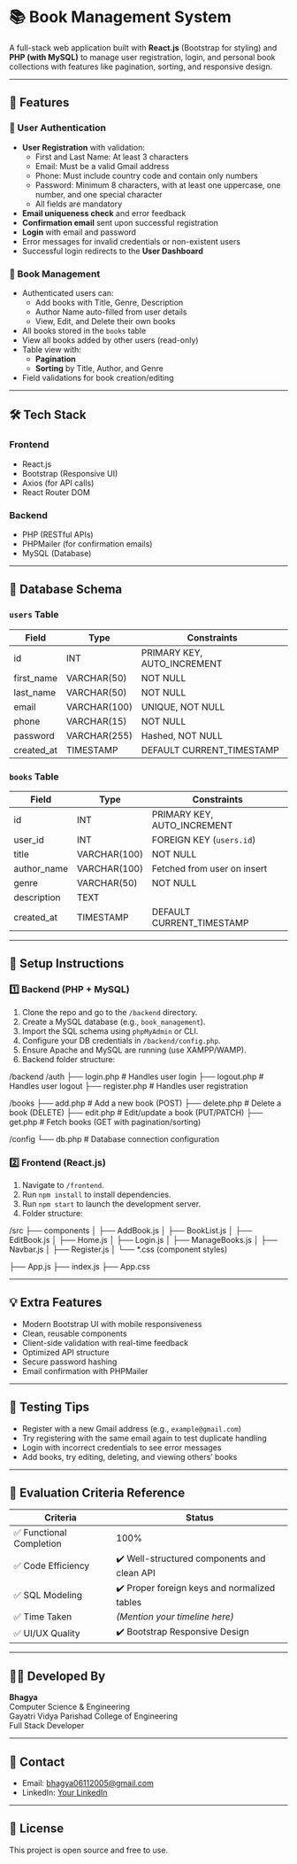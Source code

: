 # 📚 Book Management System

A full-stack web application built with **React.js** (Bootstrap for styling) and **PHP (with MySQL)** to manage user registration, login, and personal book collections with features like pagination, sorting, and responsive design.

---

## 🌟 Features

### 🔐 User Authentication
- **User Registration** with validation:
  - First and Last Name: At least 3 characters
  - Email: Must be a valid Gmail address
  - Phone: Must include country code and contain only numbers
  - Password: Minimum 8 characters, with at least one uppercase, one number, and one special character
  - All fields are mandatory
- **Email uniqueness check** and error feedback
- **Confirmation email** sent upon successful registration
- **Login** with email and password
- Error messages for invalid credentials or non-existent users
- Successful login redirects to the **User Dashboard**

### 📘 Book Management
- Authenticated users can:
  - Add books with Title, Genre, Description
  - Author Name auto-filled from user details
  - View, Edit, and Delete their own books
- All books stored in the `books` table
- View all books added by other users (read-only)
- Table view with:
  - **Pagination**
  - **Sorting** by Title, Author, and Genre
- Field validations for book creation/editing

---

## 🛠️ Tech Stack

### Frontend
- React.js
- Bootstrap (Responsive UI)
- Axios (for API calls)
- React Router DOM

### Backend
- PHP (RESTful APIs)
- PHPMailer (for confirmation emails)
- MySQL (Database)

---

## 📂 Database Schema

### `users` Table
| Field        | Type         | Constraints                     |
|--------------|--------------|----------------------------------|
| id           | INT          | PRIMARY KEY, AUTO_INCREMENT      |
| first_name   | VARCHAR(50)  | NOT NULL                         |
| last_name    | VARCHAR(50)  | NOT NULL                         |
| email        | VARCHAR(100) | UNIQUE, NOT NULL                 |
| phone        | VARCHAR(15)  | NOT NULL                         |
| password     | VARCHAR(255) | Hashed, NOT NULL                 |
| created_at   | TIMESTAMP    | DEFAULT CURRENT_TIMESTAMP        |

### `books` Table
| Field        | Type         | Constraints                     |
|--------------|--------------|----------------------------------|
| id           | INT          | PRIMARY KEY, AUTO_INCREMENT      |
| user_id      | INT          | FOREIGN KEY (`users.id`)         |
| title        | VARCHAR(100) | NOT NULL                         |
| author_name  | VARCHAR(100) | Fetched from user on insert      |
| genre        | VARCHAR(50)  | NOT NULL                         |
| description  | TEXT         |                                  |
| created_at   | TIMESTAMP    | DEFAULT CURRENT_TIMESTAMP        |

---

## 🚀 Setup Instructions

### 1️⃣ Backend (PHP + MySQL)

1. Clone the repo and go to the `/backend` directory.
2. Create a MySQL database (e.g., `book_management`).
3. Import the SQL schema using `phpMyAdmin` or CLI.
4. Configure your DB credentials in `/backend/config.php`.
5. Ensure Apache and MySQL are running (use XAMPP/WAMP).
6. Backend folder structure:

/backend
/auth
├── login.php             # Handles user login
├── logout.php            # Handles user logout
├── register.php          # Handles user registration

/books
├── add.php               # Add a new book (POST)
├── delete.php            # Delete a book (DELETE)
├── edit.php              # Edit/update a book (PUT/PATCH)
├── get.php               # Fetch books (GET with pagination/sorting)

/config
└── db.php                # Database connection configuration


### 2️⃣ Frontend (React.js)

1. Navigate to `/frontend`.
2. Run `npm install` to install dependencies.
3. Run `npm start` to launch the development server.
4. Folder structure:

/src
├── components
│   ├── AddBook.js
│   ├── BookList.js
│   ├── EditBook.js
│   ├── Home.js
│   ├── Login.js
│   ├── ManageBooks.js
│   ├── Navbar.js
│   ├── Register.js
│   └── *.css (component styles)

├── App.js
├── index.js
├── App.css


---

## 💡 Extra Features

- Modern Bootstrap UI with mobile responsiveness
- Clean, reusable components
- Client-side validation with real-time feedback
- Optimized API structure
- Secure password hashing
- Email confirmation with PHPMailer

---

## 🧪 Testing Tips

- Register with a new Gmail address (e.g., `example@gmail.com`)
- Try registering with the same email again to test duplicate handling
- Login with incorrect credentials to see error messages
- Add books, try editing, deleting, and viewing others’ books

---

## 📌 Evaluation Criteria Reference

| Criteria | Status |
|---------|--------|
| ✅ Functional Completion | 100% |
| ✅ Code Efficiency | ✔️ Well-structured components and clean API |
| ✅ SQL Modeling | ✔️ Proper foreign keys and normalized tables |
| ✅ Time Taken | _(Mention your timeline here)_ |
| ✅ UI/UX Quality | ✔️ Bootstrap Responsive Design |

---

## 🙋‍♀️ Developed By

**Bhagya**  
Computer Science & Engineering  
Gayatri Vidya Parishad College of Engineering  
Full Stack Developer

---

## 📧 Contact

- Email: bhagya06112005@gmail.com  
- LinkedIn: [Your LinkedIn](https://linkedin.com/in/yourprofile)

---

## 📄 License

This project is open source and free to use.
